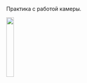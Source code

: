Практика с работой камеры.

<img src="https://user-images.githubusercontent.com/116807822/222547788-47d18389-04ce-4de2-a243-ea7b179115d6.gif" width=20% height=20%>
